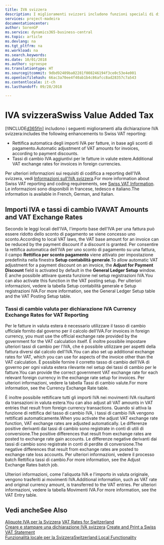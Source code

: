 ```yaml
---
title: IVA svizzera
description: I miglioramenti svizzeri includono funzioni speciali di dichiarazione IVA.
services: project-madeira
documentationcenter: 
author: SorenGP
ms.service: dynamics365-business-central
ms.topic: article
ms.devlang: na
ms.tgt_pltfrm: na
ms.workload: na
ms.search.keywords: 
ms.date: 10/01/2018
ms.author: sgroespe
ms.translationtype: HT
ms.sourcegitcommit: 9dbd92409ba02281f008246194f3ce0c53e4e001
ms.openlocfilehash: 66ac3a70ee4f40ab1b4c86afcc8ad28357c7a543
ms.contentlocale: it-ch
ms.lasthandoff: 09/28/2018

---
```

# <a name="swiss-value-added-tax"></a><span data-ttu-id="b0a18-103">IVA svizzera</span><span class="sxs-lookup"><span data-stu-id="b0a18-103">Swiss Value Added Tax</span></span>
[!INCLUDE[d365fin](../../includes/d365fin_md.md)] <span data-ttu-id="b0a18-104">includono i seguenti miglioramenti alla dichiarazione IVA svizzera:</span><span class="sxs-lookup"><span data-stu-id="b0a18-104">includes the following enhancements to Swiss VAT reporting:</span></span>  

- <span data-ttu-id="b0a18-105">Rettifica automatica degli importi IVA per fatture, in base agli sconti di pagamento.</span><span class="sxs-lookup"><span data-stu-id="b0a18-105">Automatic adjustment of VAT amounts for invoices, according to payment discounts.</span></span>  
- <span data-ttu-id="b0a18-106">Tassi di cambio IVA aggiuntivi per le fatture in valute estere.</span><span class="sxs-lookup"><span data-stu-id="b0a18-106">Additional VAT exchange rates for invoices in foreign currencies.</span></span>  

<span data-ttu-id="b0a18-107">Per ulteriori informazioni sui requisiti di codifica a reporting dell'IVA svizzera, vedi [Informazioni sull'IVA svizzera](https://www.estv.admin.ch/estv/en/home.html).</span><span class="sxs-lookup"><span data-stu-id="b0a18-107">For more information about Swiss VAT reporting and coding requirements, see [Swiss VAT Information](https://www.estv.admin.ch/estv/en/home.html).</span></span> <span data-ttu-id="b0a18-108">Le informazioni sono disponibili in francese, tedesco e italiano.</span><span class="sxs-lookup"><span data-stu-id="b0a18-108">The information is available in French, German, and Italian.</span></span>  

## <a name="vat-amounts-and-vat-exchange-rates"></a><span data-ttu-id="b0a18-109">Importi IVA e tassi di cambio IVA</span><span class="sxs-lookup"><span data-stu-id="b0a18-109">VAT Amounts and VAT Exchange Rates</span></span>  
<span data-ttu-id="b0a18-110">Secondo le leggi locali dell'IVA, l'importo base dell'IVA per una fattura può essere ridotto dello sconto di pagamento se viene concesso uno sconto.</span><span class="sxs-lookup"><span data-stu-id="b0a18-110">According to local VAT laws, the VAT base amount for an invoice can be reduced by the payment discount if a discount is granted.</span></span> <span data-ttu-id="b0a18-111">Per consentire la rettifica automatica dell'IVA per uno sconto di pagamento su una fattura, il campo **Rettifica per sconto pagamento** viene attivato per impostazione predefinita nella finestra **Setup contabilità generale**.</span><span class="sxs-lookup"><span data-stu-id="b0a18-111">To allow automatic VAT adjustment for a payment discount on an invoice, the **Adjust for Payment Discount** field is activated by default in the **General Ledger Setup** window.</span></span> <span data-ttu-id="b0a18-112">È anche possibile attivare questa funzione nel setup registrazioni IVA.</span><span class="sxs-lookup"><span data-stu-id="b0a18-112">You can also activate this function in the VAT posting setup.</span></span> <span data-ttu-id="b0a18-113">Per ulteriori informazioni, vedere la tabella Setup contabilità generale e Setup registrazioni IVA.</span><span class="sxs-lookup"><span data-stu-id="b0a18-113">For more information, see the General Ledger Setup table and the VAT Posting Setup table.</span></span>  

### <a name="currency-exchange-rates-for-vat-reporting"></a><span data-ttu-id="b0a18-114">Tassi di cambio valuta per dichiarazione IVA </span><span class="sxs-lookup"><span data-stu-id="b0a18-114">Currency Exchange Rates for VAT Reporting</span></span>  
<span data-ttu-id="b0a18-115">Per le fatture in valuta estera è necessario utilizzare il tasso di cambio ufficiale fornito dal governo per il calcolo dell'IVA.</span><span class="sxs-lookup"><span data-stu-id="b0a18-115">For invoices in foreign currency, you must use the official exchange rate provided by the government for the VAT calculation itself.</span></span> <span data-ttu-id="b0a18-116">È inoltre possibile impostare ulteriori tassi di cambio per l'IVA, che è possibile utilizzare per aspetti della fattura diversi dal calcolo dell'IVA.</span><span class="sxs-lookup"><span data-stu-id="b0a18-116">You can also set up additional exchange rates for VAT, which you can use for aspects of the invoice other than the VAT calculation.</span></span> <span data-ttu-id="b0a18-117">È possibile fornire il corretto tasso di cambio dell'IVA di governo per ogni valuta estera rilevante nel setup dei tassi di cambio per le fatture.</span><span class="sxs-lookup"><span data-stu-id="b0a18-117">You can provide the correct government VAT exchange rate for each relevant foreign currency in the exchange rate setup for invoices.</span></span> <span data-ttu-id="b0a18-118">Per ulteriori informazioni, vedere la tabella Tassi di cambio valute.</span><span class="sxs-lookup"><span data-stu-id="b0a18-118">For more information, see the Currency Exchange Rate table.</span></span>  

<span data-ttu-id="b0a18-119">È inoltre possibile rettificare tutti gli importi IVA nei movimenti IVA risultanti da transazioni in valuta estera.</span><span class="sxs-lookup"><span data-stu-id="b0a18-119">You can also adjust all VAT amounts in VAT entries that result from foreign currency transactions.</span></span> <span data-ttu-id="b0a18-120">Quando si attiva la funzione di rettifica del tasso di cambio IVA, i tassi di cambio IVA vengono rettificati automaticamente.</span><span class="sxs-lookup"><span data-stu-id="b0a18-120">When you activate the adjust VAT exchange rate function, VAT exchange rates are adjusted automatically.</span></span> <span data-ttu-id="b0a18-121">Le differenze positive derivanti dai tassi di cambio sono registrate in conti di utili di conversione.</span><span class="sxs-lookup"><span data-stu-id="b0a18-121">The positive differences that result from exchange rates are posted to exchange rate gain accounts.</span></span> <span data-ttu-id="b0a18-122">Le differenze negative derivanti dai tassi di cambio sono registrate in conti di perdite di conversione.</span><span class="sxs-lookup"><span data-stu-id="b0a18-122">The negative differences that result from exchange rates are posted to exchange rate loss accounts.</span></span> <span data-ttu-id="b0a18-123">Per ulteriori informazioni, vedere il processo batch Rettifica tassi di cambio.</span><span class="sxs-lookup"><span data-stu-id="b0a18-123">For more information, see the Adjust Exchange Rates batch job.</span></span>  

<span data-ttu-id="b0a18-124">Ulteriori informazioni, come l'aliquota IVA e l'importo in valuta originale, vengono trasferiti ai movimenti IVA.</span><span class="sxs-lookup"><span data-stu-id="b0a18-124">Additional information, such as VAT rate and original currency amount, is transferred to the VAT entries.</span></span> <span data-ttu-id="b0a18-125">Per ulteriori informazioni, vedere la tabella Movimenti IVA.</span><span class="sxs-lookup"><span data-stu-id="b0a18-125">For more information, see the VAT Entry table.</span></span>  

## <a name="see-also"></a><span data-ttu-id="b0a18-126">Vedi anche</span><span class="sxs-lookup"><span data-stu-id="b0a18-126">See Also</span></span>  
 <span data-ttu-id="b0a18-127">[Aliquote IVA per la Svizzera](vat-rates-for-switzerland.md) </span><span class="sxs-lookup"><span data-stu-id="b0a18-127">[VAT Rates for Switzerland](vat-rates-for-switzerland.md) </span></span>  
 <span data-ttu-id="b0a18-128">[Creare e stampare una dichiarazione IVA svizzera](how-to-create-and-print-a-swiss-vat-statement.md) </span><span class="sxs-lookup"><span data-stu-id="b0a18-128">[Create and Print a Swiss VAT Statement](how-to-create-and-print-a-swiss-vat-statement.md) </span></span>  
 [<span data-ttu-id="b0a18-129">Funzionalità locale per la Svizzera</span><span class="sxs-lookup"><span data-stu-id="b0a18-129">Switzerland Local Functionality</span></span>](switzerland-local-functionality.md)   

